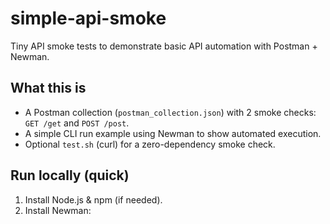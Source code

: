 # simple-api-smoke

Tiny API smoke tests to demonstrate basic API automation with Postman + Newman.

## What this is
- A Postman collection (`postman_collection.json`) with 2 smoke checks: `GET /get` and `POST /post`.
- A simple CLI run example using Newman to show automated execution.
- Optional `test.sh` (curl) for a zero-dependency smoke check.

## Run locally (quick)
1. Install Node.js & npm (if needed).
2. Install Newman:
